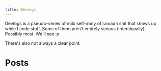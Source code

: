 ```yaml
---
title: Devlogs
---
```


Devlogs is a pseudo-series of mild self-irony of random shit that shows up while I code stuff. Some of them aren't entirely serious (intentionally). Possibly most. We'll see :p

There's also not always a clear point.

# Posts
<!-- 
Due to content insertion, the post list is after this header.
Dunno why I didn't add it straight to the template, but here we are.
-->
